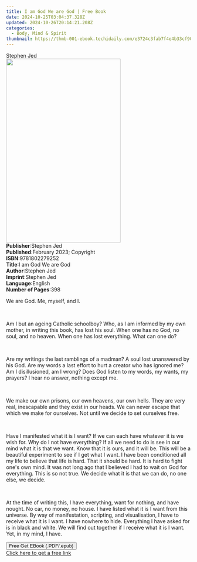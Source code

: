 ```yaml
---
title: I am God We are God | Free Book
date: 2024-10-25T03:04:37.328Z
updated: 2024-10-26T20:14:21.208Z
categories:
  - Body, Mind & Spirit
thumbnail: https://thmb-001-ebook.techidaily.com/e3724c3fab7f4e4b33cf9013ea66a1ef68bce923eb135f5784d98c1d79a13a04.jpg
---
```

<main id="book-container">
  <div class="flex flex-col">
    <div class="book-brief flex-1 py-6 px-4 sm:p-6 md:py-10 md:px-8">
      <!-- brief-->
      <div class="book-brief-main">Stephen Jed</div>
    </div>
    <div
      class="book-meta-info flex-1 grid gap-4 col-start-1 col-end-3 row-start-1 sm:mb-6 sm:grid-cols-4 lg:gap-6 lg:col-start-2 lg:row-end-6 lg:row-span-6 lg:mb-0"
    >
      <div
        class="book-meta-info-left place-content-center mt-4 p-4 text-sm leading-6 col-start-2 col-span-2 dark:text-slate-400"
      >
        <img
          class="w-full h-500 object-cover rounded-lg sm:h-255 sm:col-span-2 lg:col-span-full"
          src="https://img-001-ebook.techidaily.com/d3d99cb519093ab61a2dc94c37927e12de9330305b25d4f14b87762bcb5d6e32.jpg"
          alt=""
          width="312"
          height="500"
        />
      </div>
      <div
        class="book-meta-info-right mt-2 col-start-1 row-start-2 col-span-3 self-center"
      >
        <!-- meta data  -->
        <div class="flex flex-col px-4 md:px-8">
          <div class="flex-1">
            <strong>Publisher</strong>:<span class="px-2">Stephen Jed</span>
          </div>
          <div class="flex-1">
            <strong>Published</strong>:<span class="px-2"
              >February 2023; Copyright</span
            >
          </div>
          <div class="flex-1">
            <strong>ISBN</strong>:<span class="px-2">9781802279252</span>
          </div>
          <div class="flex-1">
            <strong>Title</strong>:<span class="px-2">I am God We are God</span>
          </div>
          <div class="flex-1">
            <strong>Author</strong>:<span class="px-2">Stephen Jed</span>
          </div>
          <div class="flex-1">
            <strong>Imprint</strong>:<span class="px-2">Stephen Jed</span>
          </div>
          <div class="flex-1">
            <strong>Language</strong>:<span class="px-2">English</span>
          </div>
          <div class="flex-1">
            <strong>Number of Pages</strong>:<span class="px-2">398</span>
          </div>
        </div>
      </div>
    </div>
    <div class="book-description flex-1 py-6 px-4 sm:p-6 md:py-10 md:px-8">
      <div class="book-description-main">
        <div accordion-content="" id="description">
          <p>We are God. Me, myself, and I.</p>
          <p><br /></p>
          <p>
            Am I but an ageing Catholic schoolboy? Who, as I am informed by my
            own mother, in writing this book, has lost his soul. When one has no
            God, no soul, and no heaven. When one has lost everything. What can
            one do?
          </p>
          <p><br /></p>
          <p>
            Are my writings the last ramblings of a madman? A soul lost
            unanswered by his God. Are my words a last effort to hurt a creator
            who has ignored me? Am I disillusioned, am I wrong? Does God listen
            to my words, my wants, my prayers? I hear no answer, nothing except
            me.
          </p>
          <p><br /></p>
          <p>
            We make our own prisons, our own heavens, our own hells. They are
            very real, inescapable and they exist in our heads. We can never
            escape that which we make for ourselves. Not until we decide to set
            ourselves free.
          </p>
          <p><br /></p>
          <p>
            Have I manifested what it is I want? If we can each have whatever it
            is we wish for. Why do I not have everything? If all we need to do
            is see in our mind what it is that we want. Know that it is ours,
            and it will be. This will be a beautiful experiment to see if I get
            what I want. I have been conditioned all my life to believe that
            life is hard. That it should be hard. It is hard to fight one's own
            mind. It was not long ago that I believed I had to wait on God for
            everything. This is so not true. We decide what it is that we can
            do, no one else, we decide.
          </p>
          <p><br /></p>
          <p>
            At the time of writing this, I have everything, want for nothing,
            and have nought. No car, no money, no house. I have listed what it
            is I want from this universe. By way of manifestation, scripting,
            and visualisation, I have to receive what it is I want. I have
            nowhere to hide. Everything I have asked for is in black and white.
            We will find out together if I receive what it is I want. Yet, in my
            mind, I have.
          </p>
        </div>
        <div class="accordion-fader"></div>
      </div>
    </div>
    <div class="book-excerpts flex-1 py-6 px-4 sm:p-6 md:py-10 md:px-8"></div>
    <div
      class="book-about-author flex-1 py-6 px-4 sm:p-6 md:py-10 md:px-8"
    ></div>
    <div class="book-free-get flex-1 py-6 px-4 sm:p-6 md:py-10 md:px-8">
      <button
        id="btn-free-get"
        class="bg-blue-500 hover:bg-blue-700 text-white font-bold py-2 px-4 rounded"
      >
        Free Get EBook (.PDF/.epub)
      </button>
      <div id="countdown-display" class="px-2 text-lg mt-2"></div>
      <a
        id="free-link"
        class="hidden bg-blue-500 hover:bg-blue-700 text-white font-bold py-2 px-4 rounded"
        href="https://www.ebooks.com/en-us/book/210764872/i-am-god-we-are-god/stephen-jed/"
        target="_blank"
        >Click here to get a free link</a
      >
    </div>
    <script>
      let countdownTime = 0;
      let countdownInterval = null;
      document
        .getElementById('btn-free-get')
        .addEventListener('click', startCountdown);
      function startCountdown() {
        countdownTime = new Date().getTime() + 60000 * 3;
        countdownInterval = setInterval(updateCountdown, 1000);
        document.getElementById('btn-free-get').disabled = true;
        document
          .getElementById('btn-free-get')
          .classList.add('bg-gray-500', 'cursor-not-allowed');
      }
      function updateCountdown() {
        let currentTime = new Date().getTime();
        let timeLeft = countdownTime - currentTime;
        let secondsLeft = Math.floor(timeLeft / 1000);
        document.getElementById('countdown-display').innerHTML =
          `Remaining time: ${secondsLeft} seconds.`;
        if (secondsLeft <= 0) {
          clearInterval(countdownInterval);
          document.getElementById('btn-free-get').classList.add('hidden');
          document.getElementById('free-link').classList.remove('hidden');
          document.getElementById('countdown-display').innerHTML = '';
        }
      }
    </script>
  </div>
</main>

<ins class="adsbygoogle"
      style="display:block"
      data-ad-client="ca-pub-7571918770474297"
      data-ad-slot="8358498916"
      data-ad-format="auto"
      data-full-width-responsive="true"></ins>
    